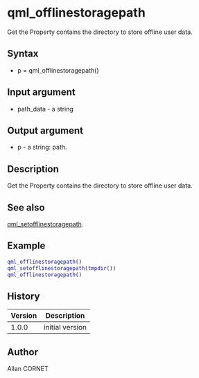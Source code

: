 

# qml_offlinestoragepath

Get the Property contains the directory to store offline user data.

## Syntax

- p = qml_offlinestoragepath()

## Input argument

 - path_data - a string

## Output argument

 - p - a string: path.

## Description


  <p>Get the Property contains the directory to store offline user data.</p>


## See also

[qml_setofflinestoragepath](qml_setofflinestoragepath.html).
## Example

```matlab
qml_offlinestoragepath()
qml_setofflinestoragepath(tmpdir())
qml_offlinestoragepath()
```

## History

|Version|Description|
|------|------|
|1.0.0|initial version|


## Author

Allan CORNET



